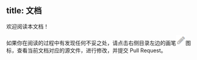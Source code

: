title: 文档
---

欢迎阅读本文档！

如果你在阅读的过程中有发现任何不妥之处，请点击右侧目录左边的画笔![](index/pen.PNG)图标，查看当前文档对应的源文件，进行修改，并提交 Pull Request。

</br>


</br>


